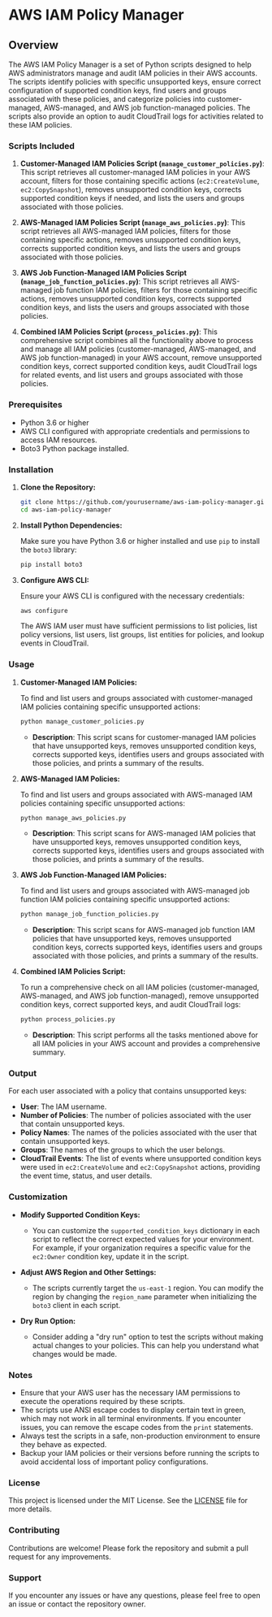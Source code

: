 # AWS IAM Policy Manager

## Overview

The AWS IAM Policy Manager is a set of Python scripts designed to help AWS administrators manage and audit IAM policies in their AWS accounts. The scripts identify policies with specific unsupported keys, ensure correct configuration of supported condition keys, find users and groups associated with these policies, and categorize policies into customer-managed, AWS-managed, and AWS job function-managed policies. The scripts also provide an option to audit CloudTrail logs for activities related to these IAM policies.

### Scripts Included

1. **Customer-Managed IAM Policies Script (`manage_customer_policies.py`)**: This script retrieves all customer-managed IAM policies in your AWS account, filters for those containing specific actions (`ec2:CreateVolume`, `ec2:CopySnapshot`), removes unsupported condition keys, corrects supported condition keys if needed, and lists the users and groups associated with those policies.

2. **AWS-Managed IAM Policies Script (`manage_aws_policies.py`)**: This script retrieves all AWS-managed IAM policies, filters for those containing specific actions, removes unsupported condition keys, corrects supported condition keys, and lists the users and groups associated with those policies.

3. **AWS Job Function-Managed IAM Policies Script (`manage_job_function_policies.py`)**: This script retrieves all AWS-managed job function IAM policies, filters for those containing specific actions, removes unsupported condition keys, corrects supported condition keys, and lists the users and groups associated with those policies.

4. **Combined IAM Policies Script (`process_policies.py`)**: This comprehensive script combines all the functionality above to process and manage all IAM policies (customer-managed, AWS-managed, and AWS job function-managed) in your AWS account, remove unsupported condition keys, correct supported condition keys, audit CloudTrail logs for related events, and list users and groups associated with those policies.

### Prerequisites

- Python 3.6 or higher
- AWS CLI configured with appropriate credentials and permissions to access IAM resources.
- Boto3 Python package installed.

### Installation

1. **Clone the Repository:**

    ```bash
    git clone https://github.com/yourusername/aws-iam-policy-manager.git
    cd aws-iam-policy-manager
    ```

2. **Install Python Dependencies:**

    Make sure you have Python 3.6 or higher installed and use `pip` to install the `boto3` library:

    ```bash
    pip install boto3
    ```

3. **Configure AWS CLI:**

   Ensure your AWS CLI is configured with the necessary credentials:

    ```bash
    aws configure
    ```

   The AWS IAM user must have sufficient permissions to list policies, list policy versions, list users, list groups, list entities for policies, and lookup events in CloudTrail.

### Usage

1. **Customer-Managed IAM Policies:**

    To find and list users and groups associated with customer-managed IAM policies containing specific unsupported actions:

    ```bash
    python manage_customer_policies.py
    ```

    - **Description**: This script scans for customer-managed IAM policies that have unsupported keys, removes unsupported condition keys, corrects supported keys, identifies users and groups associated with those policies, and prints a summary of the results.

2. **AWS-Managed IAM Policies:**

    To find and list users and groups associated with AWS-managed IAM policies containing specific unsupported actions:

    ```bash
    python manage_aws_policies.py
    ```

    - **Description**: This script scans for AWS-managed IAM policies that have unsupported keys, removes unsupported condition keys, corrects supported keys, identifies users and groups associated with those policies, and prints a summary of the results.

3. **AWS Job Function-Managed IAM Policies:**

    To find and list users and groups associated with AWS-managed job function IAM policies containing specific unsupported actions:

    ```bash
    python manage_job_function_policies.py
    ```

    - **Description**: This script scans for AWS-managed job function IAM policies that have unsupported keys, removes unsupported condition keys, corrects supported keys, identifies users and groups associated with those policies, and prints a summary of the results.

4. **Combined IAM Policies Script:**

    To run a comprehensive check on all IAM policies (customer-managed, AWS-managed, and AWS job function-managed), remove unsupported condition keys, correct supported keys, and audit CloudTrail logs:

    ```bash
    python process_policies.py
    ```

    - **Description**: This script performs all the tasks mentioned above for all IAM policies in your AWS account and provides a comprehensive summary.

### Output

For each user associated with a policy that contains unsupported keys:

- **User**: The IAM username.
- **Number of Policies**: The number of policies associated with the user that contain unsupported keys.
- **Policy Names**: The names of the policies associated with the user that contain unsupported keys.
- **Groups**: The names of the groups to which the user belongs.
- **CloudTrail Events**: The list of events where unsupported condition keys were used in `ec2:CreateVolume` and `ec2:CopySnapshot` actions, providing the event time, status, and user details.

### Customization

- **Modify Supported Condition Keys:**
  - You can customize the `supported_condition_keys` dictionary in each script to reflect the correct expected values for your environment. For example, if your organization requires a specific value for the `ec2:Owner` condition key, update it in the script.

- **Adjust AWS Region and Other Settings:**
  - The scripts currently target the `us-east-1` region. You can modify the region by changing the `region_name` parameter when initializing the `boto3` client in each script.

- **Dry Run Option:**
  - Consider adding a "dry run" option to test the scripts without making actual changes to your policies. This can help you understand what changes would be made.

### Notes

- Ensure that your AWS user has the necessary IAM permissions to execute the operations required by these scripts.
- The scripts use ANSI escape codes to display certain text in green, which may not work in all terminal environments. If you encounter issues, you can remove the escape codes from the `print` statements.
- Always test the scripts in a safe, non-production environment to ensure they behave as expected.
- Backup your IAM policies or their versions before running the scripts to avoid accidental loss of important policy configurations.

### License

This project is licensed under the MIT License. See the [LICENSE](LICENSE) file for more details.

### Contributing

Contributions are welcome! Please fork the repository and submit a pull request for any improvements.

### Support

If you encounter any issues or have any questions, please feel free to open an issue or contact the repository owner.
